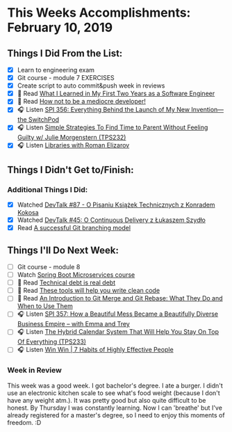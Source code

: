 # This Weeks Accomplishments: February 10, 2019

## Things I Did From the List:

- [x] Learn to engineering exam
- [x] Git course - module 7 EXERCISES
- [x] Create script to auto commit&push week in reviews
- [x] 📗 Read [What I Learned in My First Two Years as a Software Engineer](https://blog.usejournal.com/what-i-learned-in-my-first-two-years-as-a-software-engineer-4e374fdcf0fd)
- [x] 📗 Read [How not to be a mediocre developer!](https://hackernoon.com/how-not-to-be-a-mediocre-developer-c59a49f97fc5)
- [x] 🎧 Listen [SPI 356: Everything Behind the Launch of My New Invention—the SwitchPod](https://www.smartpassiveincome.com/podcasts/everything-behind-the-launch-of-my-new-invention-the-switchpod/)
- [x] 🎧 Listen [Simple Strategies To Find Time to Parent Without Feeling Guilty w/ Julie Morgenstern (TPS232)](http://www.asianefficiency.com/podcast/232-julie-morgenstern/)
- [x] 🎧 Listen [Libraries with Roman Elizarov](http://talkingkotlin.com/libraries-with-roman-elizarov/)

## Things I Didn't Get to/Finish:


### Additional Things I Did:

- [x] Watched [DevTalk #87 - O Pisaniu Książek Technicznych z Konradem Kokosa](https://www.youtube.com/watch?v=MF5XjiEo3kg)
- [x] Watched [DevTalk #45: O Continuous Delivery z Łukaszem Szydło](https://youtu.be/VUJyfox7Y-g)
- [x] Read [A successful Git branching model](https://nvie.com/posts/a-successful-git-branching-model/)

## Things I'll Do Next Week:

- [ ] Git course - module 8
- [ ] Watch [Spring Boot Microservices course](https://www.youtube.com/watch?v=y8IQu4ofjDo&list=PLqq-6Pq4lTTZSKAFG6aCDVDP86Qx4lNas)
- [ ] 📗 Read [Technical debt is real debt](https://nvie.com/posts/why-you-should-consider-technical-debt-to-be-real-debt/)
- [ ] 📗 Read [These tools will help you write clean code](https://medium.freecodecamp.org/these-tools-will-help-you-write-clean-code-da4b5401f68e)
- [ ] 📗 Read [An Introduction to Git Merge and Git Rebase: What They Do and When to Use Them](https://medium.freecodecamp.org/an-introduction-to-git-merge-and-rebase-what-they-are-and-how-to-use-them-131b863785f)
- [ ] 🎧 Listen [SPI 357: How a Beautiful Mess Became a Beautifully Diverse Business Empire – with Emma and Trey](https://www.smartpassiveincome.com/podcasts/how-a-beautiful-mess-became-a-beautifully-diverse-business-empire/)
- [ ] 🎧 Listen [The Hybrid Calendar System That Will Help You Stay On Top Of Everything (TPS233)](http://www.asianefficiency.com/podcast/233-hybrid-calendar/)
- [ ] 🎧 Listen [Win Win | 7 Habits of Highly Effective People](https://www.youtube.com/watch?v=zsvxRjREJx8)

### Week in Review
This week was a good week. I got bachelor's degree. I ate a burger. I didn't use an electronic kitchen scale to see what's food weight (because I don't have any weight atm.). It was pretty good but also quite difficult to be honest. By Thursday I was constantly learning. Now I can 'breathe' but I've already registered for a master's degree, so I need to enjoy this moments of freedom. :D


